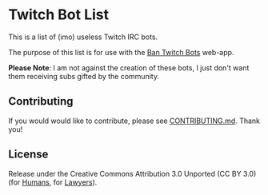# Twitch Bot List

This is a list of (imo) useless Twitch IRC bots.

The purpose of this list is for use with the [Ban Twitch Bots](https://ban-twitch-bots.sirmre.com/) web-app.

**Please Note**: I am not against the creation of these bots, I just don't want them receiving subs gifted by the community.

## Contributing

If you would would like to contribute, please see [CONTRIBUTING.md](https://github.com/MrEliasen/twitch-bot-list/blob/master/.github/CONTRIBUTING.md). Thank you!

## License

Release under the Creative Commons Attribution 3.0 Unported (CC BY 3.0) (for [Humans](https://creativecommons.org/licenses/by/3.0/), for [Lawyers](https://github.com/MrEliasen/twitch-bot-list/blob/master/LICENSE.md)).